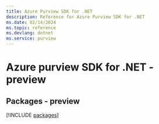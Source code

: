 ```yaml
---
title: Azure Purview SDK for .NET
description: Reference for Azure Purview SDK for .NET
ms.date: 02/14/2024
ms.topic: reference
ms.devlang: dotnet
ms.service: purview
---
```

# Azure purview SDK for .NET - preview
## Packages - preview
[!INCLUDE [packages](purview-index.md)]